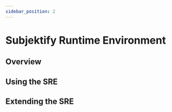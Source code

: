 ```yaml
---
sidebar_position: 2
---
```


# Subjektify Runtime Environment

## Overview

## Using the SRE

## Extending the SRE

